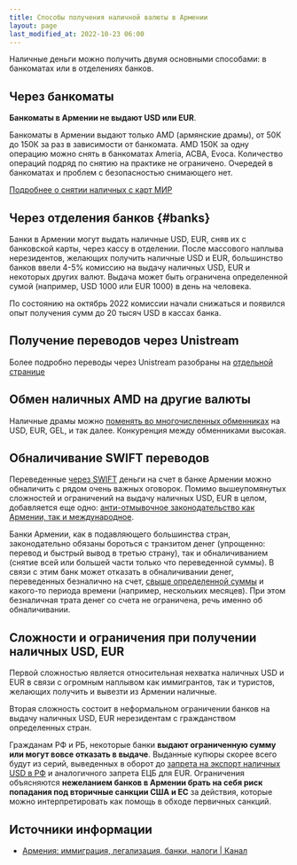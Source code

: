 ```yaml
---
title: Способы получения наличной валюты в Армении
layout: page
last_modified_at: 2022-10-23 06:00
---
```


Наличные деньги можно получить двумя основными способами: в банкоматах или в отделениях банков.

## Через банкоматы

**Банкоматы в Армении не выдают USD или EUR**.

Банкоматы в Армении выдают только AMD (армянские драмы), от 50К до 150К за раз в зависимости от банкомата. AMD 150К за одну операцию можно снять в банкоматах Ameria, ACBA, Evoca. Количество операций подряд по снятию на практике не ограничено. Очередей в банкоматах и проблем с безопасностью снимающего нет.

[Подробнее о снятии наличных с карт МИР](russian-cards.md#cash)

## Через отделения банков {#banks}

Банки в Армении могут выдать наличные USD, EUR, сняв их с банковской карты, через кассу в отделении. После массового наплыва нерезидентов, желающих получить наличные USD и EUR, большинство банков ввели 4-5% комиссию на выдачу наличных USD, EUR и некоторых других валют. Выдача может быть ограничена определенной сумой (например, USD 1000 или EUR 1000) в день на человека.

По состоянию на октябрь 2022 комиссии начали снижаться и появился опыт получения сумм до 20 тысяч USD в кассах банка.

## Получение переводов через Unistream

Более подробно переводы через Unistream разобраны на [отдельной странице](unistream.md)

## Обмен наличных AMD на другие валюты

Наличные драмы можно [поменять во многочисленных обменниках](https://rates.am/ru/armenian-dram-exchange-rates/banks/cash) на USD, EUR, GEL, и так далее. Конкуренция между обменниками высокая.

## Обналичивание SWIFT переводов

Переведенные [через SWIFT](https://docs.google.com/document/d/10ChXMUn6TXN9WgtExoJJAofohxV0BBM9iuhe1IX-zGk/edit#heading=h.1xtoylfdv2sg) деньги на счет в банке Армении можно обналичить с рядом очень важных оговорок. Помимо вышеупомянутых сложностей и ограничений на выдачу наличных USD, EUR в целом, добавляется еще одно: [анти-отмывочное законодательство как Армении, так и международное](https://docs.google.com/document/d/10ChXMUn6TXN9WgtExoJJAofohxV0BBM9iuhe1IX-zGk/edit#heading=h.7ml9i3ewr0z3).

Банки Армении, как в подавляющего большинства стран, законодательно обязаны бороться с транзитом денег (упрощенно: перевод и быстрый вывод в третью страну), так и обналичиванием (снятие всей или большей части только что переведенной суммы). В связи с этим банк может отказать в обналичивании денег, переведенных безналично на счет, [свыше определенной суммы](https://docs.google.com/document/d/10ChXMUn6TXN9WgtExoJJAofohxV0BBM9iuhe1IX-zGk/edit#heading=h.7ml9i3ewr0z3) и какого-то периода времени (например, нескольких месяцев). При этом безналичная трата денег со счета не ограничена, речь именно об обналичивании.

## Сложности и ограничения при получении наличных USD, EUR

Первой сложностью является относительная нехватка наличных USD и EUR в связи с огромным наплывом как иммигрантов, так и туристов, желающих получить и вывезти из Армении наличные.

Вторая сложность состоит в неформальном ограничении банков на выдачу наличных USD, EUR нерезидентам с гражданством определенных стран.

Гражданам РФ и РБ, некоторые банки **выдают ограниченную сумму или могут вовсе отказать в выдаче**. Выданные купюры скорее всего будут из серий, выведенных в оборот до [запрета на экспорт наличных USD в РФ](https://www.whitehouse.gov/briefing-room/presidential-actions/2022/03/11/executive-order-on-prohibiting-certain-imports-exports-and-new-investment-with-respect-to-continued-russian-federation-aggression/) и аналогичного запрета ЕЦБ для EUR. Ограничения объясняются **нежеланием банков в Армении брать на себя риск попадания под вторичные санкции США и ЕС** за действия, которые можно интерпретировать как помощь в обходе первичных санкций.

## Источники информации

- [Армения: иммиграция, легализация, банки, налоги \| Канал](https://t.me/am_banking_and_residency)
